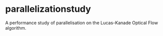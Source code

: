 # parallelizationstudy

A performance study of parallelisation on the Lucas-Kanade Optical Flow algorithm.